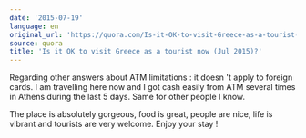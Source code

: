 ```yaml
---
date: '2015-07-19'
language: en
original_url: 'https://quora.com/Is-it-OK-to-visit-Greece-as-a-tourist-now-Jul-2015/answer/Clément-Renaud'
source: quora
title: 'Is it OK to visit Greece as a tourist now (Jul 2015)?'
---
```


Regarding other answers about ATM limitations : it doesn 't apply to
foreign cards. I am travelling here now and I got cash easily from ATM
several times in Athens during the last 5 days. Same for other people I
know. 
 
The place is absolutely gorgeous, food is great, people are nice, life
is vibrant and tourists are very welcome. 
Enjoy your stay !
